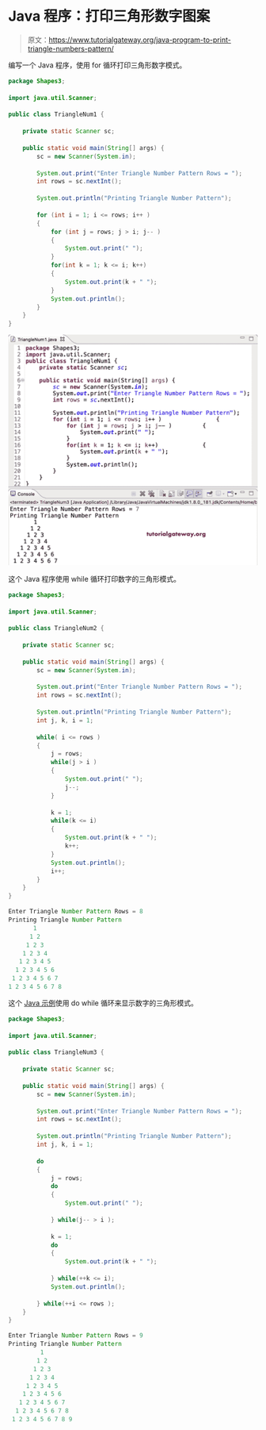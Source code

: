 # Java 程序：打印三角形数字图案

> 原文：<https://www.tutorialgateway.org/java-program-to-print-triangle-numbers-pattern/>

编写一个 Java 程序，使用 for 循环打印三角形数字模式。

```java
package Shapes3;

import java.util.Scanner;

public class TriangleNum1 {

	private static Scanner sc;

	public static void main(String[] args) {
		sc = new Scanner(System.in);

		System.out.print("Enter Triangle Number Pattern Rows = ");
		int rows = sc.nextInt();

		System.out.println("Printing Triangle Number Pattern");

		for (int i = 1; i <= rows; i++ ) 
		{
			for (int j = rows; j > i; j-- ) 
			{
				System.out.print(" ");
			}
			for(int k = 1; k <= i; k++) 
			{
				System.out.print(k + " ");
			}
			System.out.println();
		}
	}
}
```

![Java Program to Print Triangle Numbers Pattern](img/cd3c0ff4d52989d139fcd55723ff3d46.png)

这个 Java 程序使用 while 循环打印数字的三角形模式。

```java
package Shapes3;

import java.util.Scanner;

public class TriangleNum2 {

	private static Scanner sc;

	public static void main(String[] args) {
		sc = new Scanner(System.in);

		System.out.print("Enter Triangle Number Pattern Rows = ");
		int rows = sc.nextInt();

		System.out.println("Printing Triangle Number Pattern");
		int j, k, i = 1;

		while( i <= rows ) 
		{
			j = rows;
			while(j > i ) 
			{
				System.out.print(" ");
				j--;
			}

			k = 1;
			while(k <= i) 
			{
				System.out.print(k + " ");
				k++;
			}
			System.out.println();
			i++;
		}
	}
}
```

```java
Enter Triangle Number Pattern Rows = 8
Printing Triangle Number Pattern
       1 
      1 2 
     1 2 3 
    1 2 3 4 
   1 2 3 4 5 
  1 2 3 4 5 6 
 1 2 3 4 5 6 7 
1 2 3 4 5 6 7 8 
```

这个 [Java 示例](https://www.tutorialgateway.org/learn-java-programs/)使用 do while 循环来显示数字的三角形模式。

```java
package Shapes3;

import java.util.Scanner;

public class TriangleNum3 {

	private static Scanner sc;

	public static void main(String[] args) {
		sc = new Scanner(System.in);

		System.out.print("Enter Triangle Number Pattern Rows = ");
		int rows = sc.nextInt();

		System.out.println("Printing Triangle Number Pattern");
		int j, k, i = 1;

		do 
		{
			j = rows;
			do 
			{
				System.out.print(" ");

			} while(j-- > i );

			k = 1;
			do
			{
				System.out.print(k + " ");

			} while(++k <= i);
			System.out.println();

		} while(++i <= rows );
	}
}
```

```java
Enter Triangle Number Pattern Rows = 9
Printing Triangle Number Pattern
         1 
        1 2 
       1 2 3 
      1 2 3 4 
     1 2 3 4 5 
    1 2 3 4 5 6 
   1 2 3 4 5 6 7 
  1 2 3 4 5 6 7 8 
 1 2 3 4 5 6 7 8 9 
```